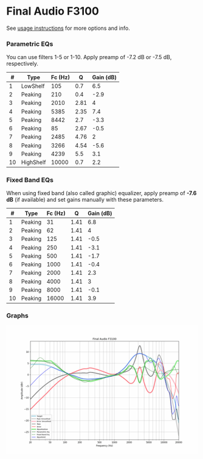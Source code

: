 # Final Audio F3100
See [usage instructions](https://github.com/jaakkopasanen/AutoEq#usage) for more options and info.

### Parametric EQs
You can use filters 1-5 or 1-10. Apply preamp of -7.2 dB or -7.5 dB, respectively.

|   # | Type      |   Fc (Hz) |    Q |   Gain (dB) |
|-----|-----------|-----------|------|-------------|
|   1 | LowShelf  |       105 | 0.7  |         6.5 |
|   2 | Peaking   |       210 | 0.4  |        -2.9 |
|   3 | Peaking   |      2010 | 2.81 |         4   |
|   4 | Peaking   |      5385 | 2.35 |         7.4 |
|   5 | Peaking   |      8442 | 2.7  |        -3.3 |
|   6 | Peaking   |        85 | 2.67 |        -0.5 |
|   7 | Peaking   |      2485 | 4.76 |         2   |
|   8 | Peaking   |      3266 | 4.54 |        -5.6 |
|   9 | Peaking   |      4239 | 5.5  |         3.1 |
|  10 | HighShelf |     10000 | 0.7  |         2.2 |

### Fixed Band EQs
When using fixed band (also called graphic) equalizer, apply preamp of **-7.6 dB** (if available) and set gains manually with these parameters.

|   # | Type    |   Fc (Hz) |    Q |   Gain (dB) |
|-----|---------|-----------|------|-------------|
|   1 | Peaking |        31 | 1.41 |         6.8 |
|   2 | Peaking |        62 | 1.41 |         4   |
|   3 | Peaking |       125 | 1.41 |        -0.5 |
|   4 | Peaking |       250 | 1.41 |        -3.1 |
|   5 | Peaking |       500 | 1.41 |        -1.7 |
|   6 | Peaking |      1000 | 1.41 |        -0.4 |
|   7 | Peaking |      2000 | 1.41 |         2.3 |
|   8 | Peaking |      4000 | 1.41 |         3   |
|   9 | Peaking |      8000 | 1.41 |        -0.1 |
|  10 | Peaking |     16000 | 1.41 |         3.9 |

### Graphs
![](./Final%20Audio%20F3100.png)
